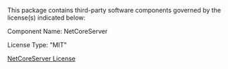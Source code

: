 
This package contains third-party software components governed by the license(s) indicated below:

Component Name: NetCoreServer

License Type: "MIT"

[NetCoreServer License](https://raw.githubusercontent.com/chronoxor/NetCoreServer/master/LICENSE)
